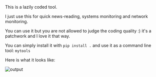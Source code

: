 This is a lazily coded tool. 

I just use this for quick news-reading, systems monitoring and network monitoring.

You can use it but you are not allowed to judge the coding quality :) it's a patchwork and I love it that way.

You can simply install it with `pip install .` and use it as a command line tool: `mytools`

Here is what it looks like:

![output](https://github.com/user-attachments/assets/669db5f9-3e05-441c-bcd2-97eb99b18008)
